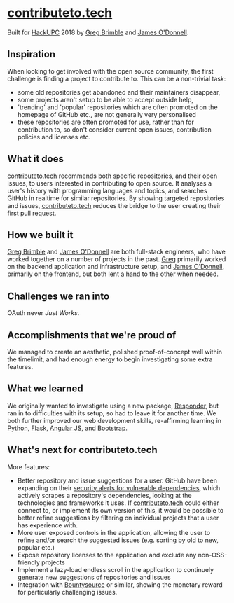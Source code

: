 # [contributeto.tech](https://contributeto.tech/)
Built for [HackUPC](https://hackupc.com/) 2018 by [Greg Brimble](https://gregbrimble.com/) and [James O'Donnell](https://www.james-odonnell.com/).

## Inspiration
When looking to get involved with the open source community, the first challenge is finding a project to contribute to. This can be a non-trivial task:
* some old repositories get abandoned and their maintainers disappear,
* some projects aren't setup to be able to accept outside help,
* 'trending' and 'popular' repositories which are often promoted on the homepage of GitHub etc., are not generally very personalised
* these repositories are often promoted for use, rather than for contribution to, so don't consider current open issues, contribution policies and licenses etc.

## What it does
[contributeto.tech](https://contributeto.tech/) recommends both specific repositories, and their open issues, to users interested in contributing to open source. It analyses a user's history with programming languages and topics, and searches GitHub in realtime for similar repositories. By showing targeted repositories and issues, [contributeto.tech](https://contributeto.tech/) reduces the bridge to the user creating their first pull request.

## How we built it
[Greg Brimble](https://gregbrimble.com/) and [James O'Donnell](https://www.james-odonnell.com/) are both full-stack engineers, who have worked together on a number of projects in the past. [Greg](https://gregbrimble.com/) primarily worked on the backend application and infrastructure setup, and [James O'Donnell](https://www.james-odonnell.com/), primarily on the frontend, but both lent a hand to the other when needed.

## Challenges we ran into
OAuth never _Just Works_.

## Accomplishments that we're proud of
We managed to create an aesthetic, polished proof-of-concept well within the timelimit, and had enough energy to begin investigating some extra features.

## What we learned
We originally wanted to investigate using a new package, [Responder](https://python-responder.org/en/latest/), but ran in to difficulties with its setup, so had to leave it for another time. We both further improved our web development skills, re-affirming learning in [Python](https://www.python.org/), [Flask](http://flask.pocoo.org/), [Angular JS](https://angularjs.org/), and [Bootstrap](https://getbootstrap.com/).

## What's next for contributeto.tech
More features:
* Better repository and issue suggestions for a user. GitHub have been expanding on their [security alerts for vulnerable dependencies](https://help.github.com/articles/about-security-alerts-for-vulnerable-dependencies/#githubs-security-alerts-for-vulnerable-dependencies), which actively scrapes a repository's dependencies, looking at the technologies and frameworks it uses. If [contributeto.tech](https://contributeto.tech/) could either connect to, or implement its own version of this, it would be possible to better refine suggestions by filtering on individual projects that a user has experience with.
* More user exposed controls in the application, allowing the user to refine and/or search the suggested issues (e.g. sorting by old to new, popular etc.)
* Expose repository licenses to the application and exclude any non-OSS-friendly projects
* Implement a lazy-load endless scroll in the application to continuely generate new suggestions of repositories and issues
* Integration with [Bountysource](https://www.bountysource.com/) or similar, showing the monetary reward for particularly challenging issues.
